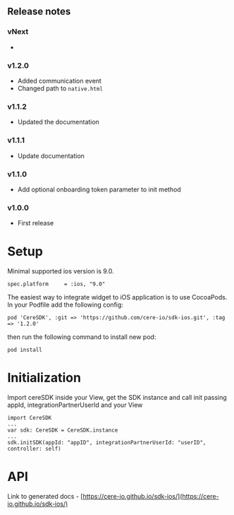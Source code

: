 ## Release notes
### vNext
* 
### v1.2.0
* Added communication event
* Changed path to `native.html`
### v1.1.2
* Updated the documentation
### v1.1.1
* Update documentation
### v1.1.0
* Add optional onboarding token parameter to init method
### v1.0.0
* First release

# Setup

Minimal supported ios version is 9.0.
```
spec.platform     = :ios, "9.0"
```

The easiest way to integrate widget to iOS application is to use CocoaPods. In your Podfile add the following config:

```
pod 'CereSDK', :git => 'https://github.com/cere-io/sdk-ios.git', :tag => '1.2.0'
```
then run the following command to install new pod:

```
pod install
```

# Initialization

Import cereSDK inside your View, get the SDK instance and call init passing appId, integrationPartnerUserId and your View

```
import CereSDK
...
var sdk: CereSDK = CereSDK.instance
...
sdk.initSDK(appId: "appID", integrationPartnerUserId: "userID", controller: self)
```

# API

Link to generated docs - [https://cere-io.github.io/sdk-ios/](https://cere-io.github.io/sdk-ios/)
